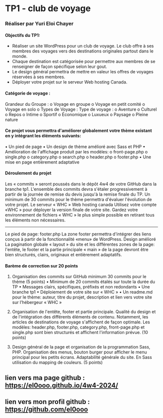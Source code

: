 # TP1 - club de voyage #
### Réaliser par Yuri Eloi Chayer

#### Objectifs du TP1: #### 
-	Réaliser un site WordPress pour un club de voyage. Le club offre à ses membres des voyages vers des destinations originales partout dans le monde.
-	Chaque destination est catégorisée pour permettre aux membres de se renseigner de façon spécifique selon leur gout.
-	Le design général permettra de mettre en valeur les offres de voyages réservées à ses membres.
-	Déployer votre projet sur le serveur Web hosting Canada.

#### Catégorie de voyage : #### 
Grandeur du Groupe :
o	Voyage en groupe
o	Voyage en petit comité
o	Voyage en solo
o	Types de Voyage :
Type de voyage :
o	Aventure
o	Culturel
o	Repos
o	Intime
o	Sportif
o	Économique
o	Luxueux
o	Paysage
o	Pleine nature

#### Ce projet vous permettra d'améliorer globalement votre thème existant en y intégrant les éléments suivants: #### 
•	Un pied de page
•	Un design de thème amélioré avec Sass et PHP
•	Amélioration de l'affichage produit par les modèles:
o	front-page.php
o	single.php
o	category.php
o	search.php
o	header.php
o	footer.php
•	Une mise en page entièrement adaptative

#### Déroulement du projet ####
Les « commits » seront poussés dans le dépôt 4w4 de votre GitHub dans la branche tp1.
L'ensemble des commits devra s'étaler progressivement à partir de la journée de remise du devis jusqu'à la remise finale du TP.
Un minimum de 30 commits pour le thème permettra d'évaluer l'évolution de votre projet.
Le serveur « WHC » Web hosting canada
Utilisez votre compte «WHC » pour déployer la version finale de votre site.
Gardez votre environnement de fichiers « WHC » le plus simple possible en retirant tous les éléments non nécessaires.
________________________________________
Le pied de page: footer.php
La zone footer permettra d'intégrer des liens conçus à partir de la fonctionnalité «menu» de WordPress.
Design amélioré
La pagination globale « layout » du site et les différentes zones de la page: l'entête, le footer et la partie principale « main » de la page devront être bien structurés, clairs, originaux et entièrement adaptatifs.

#### Barème de correction sur 20 points #### 
1.	Organisation des commits sur GitHub minimum 30 commits pour le thème (5 points)
•	Minimum de 20 commits étalés sur toute la durée du TP
•	Messages clairs, spécifiques, préfixés et non redondants
•	Une branche tp1
•	Déploiement de votre site sur « WHC »
•	Un readme.md pour le thème: auteur, titre du projet, description et lien vers votre site sur l’hébergeur « WHC »

2.	Organisation de l'entête, footer et partie principale. Qualité du design et de l'intégration des différents éléments de contenu. Notamment, les articles de destinations de voyage s'affichent de façon optimale. Les modèles: header.php, footer.php, category.php, front-page.php et single.php sont bien structurés et affichent l'information prévue. (10 points)

3.	Design général de la page et organisation de la programmation Sass, PHP. Organisation des menus, bouton burger pour afficher le menu principal pour les petits écrans. Adaptabilité générale du site. En Sass utilisation du mapping de couleurs. (5 points)

## lien vers ma page github : https://el0ooo.github.io/4w4-2024/
## lien vers mon profil github : https://github.com/el0ooo